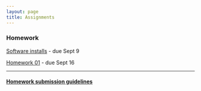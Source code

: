 ```yaml
---
layout: page
title: Assignments
---
```


### Homework

[Software installs](00_computer_setup.html) - due Sept 9

[Homework 01](homework_01.html) - due Sept 16

--------------------------------------------------------------------------------

#### [Homework submission guidelines](homework_submission.html)
